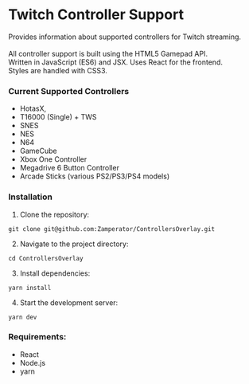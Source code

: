 # Twitch Controller Support
Provides information about supported controllers for Twitch streaming. \
\
All controller support is built using the HTML5 Gamepad API.\
Written in JavaScript (ES6) and JSX. Uses React for the frontend. \
Styles are handled with CSS3.

### Current Supported Controllers
* HotasX,
* T16000 (Single) + TWS
* SNES
* NES
* N64
* GameCube
* Xbox One Controller
* Megadrive 6 Button Controller
* Arcade Sticks (various PS2/PS3/PS4 models)

### Installation
1. Clone the repository:
```shell
git clone git@github.com:Zamperator/ControllersOverlay.git
```
2. Navigate to the project directory:
```shell
cd ControllersOverlay
```
3. Install dependencies:
```shell
yarn install
```
4. Start the development server:
```shell
yarn dev
```

### Requirements:
  * React
  * Node.js
  * yarn
